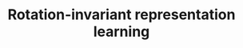 ---
# Determines which paper appears first (lowest number (0) appears first)
sequence_id: 22

# Paper title
title: Rotation-invariant representation learning

# Paper authors
authors: Pavan, Rakesh*; M., Anand Kumar

# Link to the paper's pdf (place in the `assets/pdf/papers` directory)
paper: 22.pdf

# Link to the paper's pdf (place in the `assets/pdf/papers` directory)
poster: 22.pdf
---